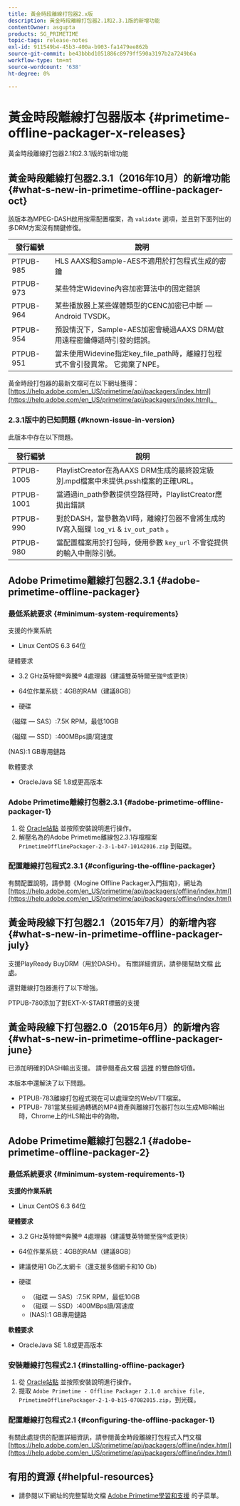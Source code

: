 ```yaml
---
title: 黃金時段離線打包器2.x版
description: 黃金時段離線打包器2.1和2.3.1版的新增功能
contentOwner: asgupta
products: SG_PRIMETIME
topic-tags: release-notes
exl-id: 911549b4-45b3-400a-b903-fa1479ee862b
source-git-commit: be43bbbd1051886c8979ff590a3197b2a7249b6a
workflow-type: tm+mt
source-wordcount: '638'
ht-degree: 0%

---
```


# 黃金時段離線打包器版本 {#primetime-offline-packager-x-releases}

黃金時段離線打包器2.1和2.3.1版的新增功能

## 黃金時段離線打包器2.3.1（2016年10月）的新增功能  {#what-s-new-in-primetime-offline-packager-oct}

該版本為MPEG-DASH啟用按需配置檔案，為 `validate` 選項，並且對下面列出的多DRM方案沒有關鍵修復。

| **發行編號** | **說明** |
|---|---|
| PTPUB-985 | HLS AAXS和Sample-AES不適用於打包程式生成的密鑰 |
| PTPUB-973 | 某些特定Widevine內容加密算法中的固定錯誤 |
| PTPUB-964 | 某些播放器上某些媒體類型的CENC加密已中斷 — Android TVSDK。 |
| PTPUB-954 | 預設情況下，Sample-AES加密會繞過AAXS DRM/啟用遠程密鑰傳遞時引發的錯誤。 |
| PTPUB-951 | 當未使用Widevine指定key_file_path時，離線打包程式不會引發異常。 它拋棄了NPE。 |

黃金時段打包器的最新文檔可在以下網址獲得： [https://help.adobe.com/en_US/primetime/api/packagers/index.html](https://help.adobe.com/en_US/primetime/api/packagers/index.html)。

### 2.3.1版中的已知問題 {#known-issue-in-version}

此版本中存在以下問題。

| **發行編號** | **說明** |
|---|---|
| PTPUB-1005 | PlaylistCreator在為AAXS DRM生成的最終設定級別.mpd檔案中未提供.pssh檔案的正確URL。 |
| PTPUB-1001 | 當通過in_path參數提供空路徑時，PlaylistCreator應拋出錯誤 |
| PTPUB-990 | 對於DASH，當參數為VI時，離線打包器不會將生成的IV寫入磁碟 `log_vi` &amp; `iv_out_path` 。 |
| PTPUB-980 | 當配置檔案用於打包時，使用參數 `key_url` 不會從提供的輸入中刪除引號。 |

## Adobe Primetime離線打包器2.3.1 {#adobe-primetime-offline-packager}

### 最低系統要求 {#minimum-system-requirements}

支援的作業系統

* Linux CentOS 6.3 64位

硬體要求

* 3.2 GHz英特爾®奔騰® 4處理器（建議雙英特爾至強®或更快）

* 64位作業系統：4GB的RAM（建議8GB）

* 硬碟

（磁碟 — SAS）:7.5K RPM，最低10GB

（磁碟 — SSD）:400MBps讀/寫速度

(NAS):1 GB專用鏈路

軟體要求

* OracleJava SE 1.8或更高版本

### Adobe Primetime離線打包器2.3.1 {#adobe-primetime-offline-packager-1}

1. 從 [Oracle站點](https://www.oracle.com/technetwork/java/javase/downloads/index.html) 並按照安裝說明進行操作。
1. 解壓名為的Adobe Primetime離線包2.3.1存檔檔案 `PrimetimeOfflinePackager-2-3-1-b47-10142016.zip` 到磁碟。

### 配置離線打包程式2.3.1 {#configuring-the-offline-packager}

有關配置說明，請參閱《Mogine Offline Packager入門指南》，網址為 [https://help.adobe.com/en_US/primetime/api/packagers/offline/index.html](https://help.adobe.com/en_US/primetime/api/packagers/offline/index.html)

## 黃金時段線下打包器2.1（2015年7月）的新增內容 {#what-s-new-in-primetime-offline-packager-july}

支援PlayReady BuyDRM（用於DASH）。 有關詳細資訊，請參閱幫助文檔 [此處](https://help.adobe.com/en_US/primetime/api/packagers/offline/index.html)。

還對離線打包器進行了以下增強。

PTPUB-780添加了對EXT-X-START標籤的支援

## 黃金時段線下打包器2.0（2015年6月）的新增內容 {#what-s-new-in-primetime-offline-packager-june}

已添加明確的DASH輸出支援。 請參閱產品文檔 [這裡](https://help.adobe.com/en_US/primetime/api/packagers/offline/index.html) 的雙曲餘切值。

本版本中還解決了以下問題。

* PTPUB-783離線打包程式現在可以處理空的WebVTT檔案。
* PTPUB- 781當某些經過轉碼的MP4資產與離線打包器打包以生成MBR輸出時，Chrome上的HLS輸出中的偽物。

## Adobe Primetime離線打包器2.1 {#adobe-primetime-offline-packager-2}

### 最低系統要求 {#minimum-system-requirements-1}

**支援的作業系統**

* Linux CentOS 6.3 64位

**硬體要求**

* 3.2 GHz英特爾®奔騰® 4處理器（建議雙英特爾至強®或更快）

* 64位作業系統：4GB的RAM（建議8GB）

* 建議使用1 Gb乙太網卡（還支援多個網卡和10 Gb）

* 硬碟

   * （磁碟 — SAS）:7.5K RPM，最低10GB
   * （磁碟 — SSD）:400MBps讀/寫速度
   * (NAS):1 GB專用鏈路

**軟體要求**

* OracleJava SE 1.8或更高版本

### 安裝離線打包程式2.1 {#installing-offline-packager}

1. 從 [Oracle站點](https://www.oracle.com/technetwork/java/javase/downloads/index.html) 並按照安裝說明進行操作。
1. 提取 `Adobe Primetime - Offline Packager 2.1.0 archive file, PrimetimeOfflinePackager-2-1-0-b15-07082015.zip`，到光碟。

### 配置離線打包程式2.1 {#configuring-the-offline-packager-1}

有關此處提供的配置詳細資訊，請參閱黃金時段離線打包程式入門文檔 [https://help.adobe.com/en_US/primetime/api/packagers/offline/index.html](https://help.adobe.com/en_US/primetime/api/packagers/offline/index.html)

## 有用的資源 {#helpful-resources}

* 請參閱以下網址的完整幫助文檔 [Adobe Primetime學習和支援](https://helpx.adobe.com/support/primetime.html) 的子菜單。
